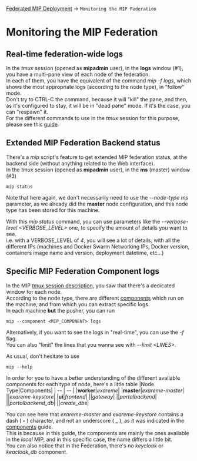[Federated MIP Deployment](Readme.md#MonitoringMIPFederation) -> `Monitoring the MIP Federation`

# Monitoring the MIP Federation
## <a id="RealTimeLogs">Real-time federation-wide logs</a>
In the *tmux* session (opened as **mipadmin** user), in the **logs** window (#1), you have a multi-pane view of each node of the federation.  
In each of them, you have the equivalent of the command *mip -f logs*, which shows the most appropriate logs (according to the node type), in "follow" mode.  
Don't try to CTRL-C the command, because it will "kill" the pane, and then, as it's configured to stay, it will be in "dead pane" mode. If it's the case, you can "respawn" it.  
For the different commands to use in the *tmux* session for this purpose, please see this [guide](OperatingMIPFederation.md#ShortTmuxUsageNotice).

## <a id="ExtendedMIPFederationBackendStatus">Extended MIP Federation Backend status</a>
There's a *mip* script's feature to get extended MIP federation status, at the backend side (without anything related to the Web interface).  
In the *tmux* session (opened as **mipadmin** user), in the **ms** (master) window (#3)
```
mip status
```
Note that here again, we don't necessarily need to use the *--node-type ms* parameter, as we already did the **master** node configuration, and this node type has been stored for this machine.

With this *mip status* command, you can use parameters like the *--verbose-level <VERBOSE_LEVEL>* one, to specify the amount of details you want to see.  
i.e. with a VERBOSE_LEVEL of *4*, you will see a lot of details, with all the different IPs (machines and Docker Swarm Networking IPs, Docker version, containers image name and version, deployment datetime, etc...)

## <a id="SpecificMIPFederationComponentLogs">Specific MIP Federation Component logs</a>
In the MIP [*tmux* session description](OperatingMIPFederation.md#CreatingTmuxSession), you saw that there's a dedicated window for each node.  
According to the node type, there are different [components](../../README.md#Components) which run on the machine, and from which you can extract specific logs.  
In each machine **but** the pusher, you can run
```
mip --component <MIP_COMPONENT> logs
```
Alternatively, if you want to see the logs in "real-time", you can use the *-f* flag.  
You can also "limit" the lines that you wanna see with *--limit \<LINES>*.

As usual, don't hesitate to use
```
mip --help
```

In order for you to have a better understanding of the different available components for each type of node, here's a little table
|Node Type|Components|
| -- | -- |
|**worker**|*exareme*|
|**master**|*exareme-master*|
||*exareme-keystore*|
|**ui**|*frontend*|
||*gateway*|
||*portalbackend*|
||*portalbackend_db*|
||*create_dbs*|

You can see here that *exareme-master* and *exareme-keystore* contains a dash ( **-** ) character, and not an underscore ( **_** ), as it was indicated in the [components](../../README.md#Components) guide.  
This is because in this guide, the components are mainly the ones available in the *local* MIP, and in this specific case, the name differs a little bit.  
You can also notice that in the Federation, there's no *keycloak* or *keacloak_db* component.
